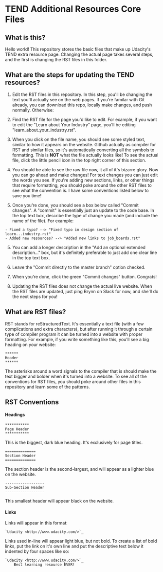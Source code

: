 # TEND Additional Resources Core Files

## What is this?

Hello world! This repository stores the basic files that make up Udacity's TEND extra resource page. Changing the actual page takes several steps, and the first is changing the RST files in this folder.

## What are the steps for updating the TEND resources?

1. Edit the RST files in this repository. In this step, you'll be changing the text you'll actually see on the web pages. If you're familar with Git already, you can download this repo, locally make changes, and push normally. Otherwise:

  1. Find the RST file for the page you'd like to edit. For example, if you want to edit the "Learn about Your Industry" page, you'll be editing "learn_about_your_industry.rst".

  2. When you click on the file name, you should see some styled text, similar to how it appears on the website. Github actually as compiler for RST and similar files, so it's automatically converting all the symbols to formatting. This is **NOT** what the file actually looks like! To see the actual file, click the little pencil icon in the top right corner of this section.

  3. You should be able to see the raw file now, it all of it's bizarre glory. Now you can go ahead and make changes! For text changes you can just edit the words you see. If you're adding new sections, links, or other things that require formatting, you should poke around the other RST files to see what the convention is. I have some conventions listed below to save you time!

  4. Once you're done, you should see a box below called "Commit changes". A "commit" is essentially just an update to the code base. In the top text box, describe the type of change you made (and include the name of the file). For example:

    - Fixed a typo? --> "Fixed typo in design section of learn...industry.rst"
    - Added new resources? --> "Added new links to job_boards.rst"

  5. You can add a longer description in the "Add an optional extended description..." box, but it's definitely preferable to just add one clear line in the top text box.

  6. Leave the "Commit directly to the master branch" option checked.

  7. When you're done, click the green "Commit changes" button. Congrats!

2. Updating the RST files does not change the actual live website. When the RST files are updated, just ping Brynn on Slack for now, and she'll do the next steps for you!

## What are RST files?

RST stands for reStructuredText. It's essentially a text file (with a few complications and extra characters), but after running it through a certain type of compiler program it can be turned into a website with proper formatting. For example, if you write something like this, you'll see a big heading on your website:

```
******
Header
******
```

The asterisks around a word signals to the compiler that is should make the text bigger and bolder when it's turned into a website. To see all of the conventions for RST files, you should poke around other files in this repository and learn some of the patterns.

## RST Conventions

#### Headings

```
***********
Page Header
***********
```
This is the biggest, dark blue heading. It's exclusively for page titles.

```
==============
Section Header
==============
```

The section header is the second-largest, and will appear as a lighter blue on the website.

```
------------------
Sub-Section Header
------------------
```

This smallest header will appear black on the website.

#### Links

Links will appear in this format: 

```
`Udacity <http://www.udacity.com/>`_
```

Links used in-line will appear light blue, but not bold. To create a list of bold links, put the link on it's own line and put the descriptive text below it indented by four spaces like so:

```
`Udacity <http://www.udacity.com/>`_
    Best learning resource EVER!
```
